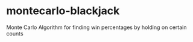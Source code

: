 # montecarlo-blackjack
Monte Carlo Algorithm for finding win percentages by holding on certain counts
